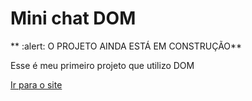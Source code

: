 # Mini chat DOM

** :alert: O PROJETO AINDA ESTÁ EM CONSTRUÇÃO**

Esse é meu primeiro projeto que utilizo DOM

[Ir para o site](https://jvscirilo.github.io)